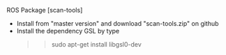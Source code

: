 ROS Package [scan-tools]

- Install from "master version" and download "scan-tools.zip" on github
- Install the dependency GSL by type 
	>> sudo apt-get install libgsl0-dev
